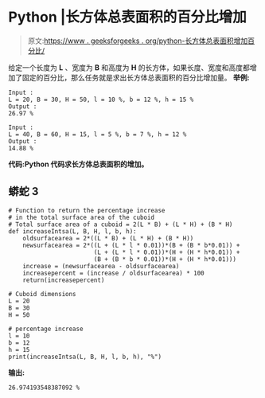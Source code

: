 # Python |长方体总表面积的百分比增加

> 原文:[https://www . geeksforgeeks . org/python-长方体总表面积增加百分比/](https://www.geeksforgeeks.org/python-percentage-increase-in-the-total-surface-area-of-the-cuboid/)

给定一个长度为 **L** 、宽度为 **B** 和高度为 **H** 的长方体，如果长度、宽度和高度都增加了固定的百分比，那么任务就是求出长方体总表面积的百分比增加量。
**举例:**

```
Input :
L = 20, B = 30, H = 50, l = 10 %, b = 12 %, h = 15 %
Output :
26.97 %

Input :
L = 40, B = 60, H = 15, l = 5 %, b = 7 %, h = 12 %
Output :
14.88 %
```

**代码:Python 代码求长方体总表面积的增加。**

## 蟒蛇 3

```
# Function to return the percentage increase
# in the total surface area of the cuboid
# Total surface area of a cuboid = 2(L * B) + (L * H) + (B * H)
def increaseIntsa(L, B, H, l, b, h):
    oldsurfacearea = 2*((L * B) + (L * H) + (B * H))
    newsurfacearea = 2*((L + (L * l * 0.01))*(B + (B * b*0.01)) +
                        (L + (L * l * 0.01))*(H + (H * h*0.01)) +
                        (B + (B * b * 0.01))*(H + (H * h*0.01)))
    increase = (newsurfacearea - oldsurfacearea)
    increasepercent = (increase / oldsurfacearea) * 100
    return(increasepercent)

# Cuboid dimensions
L = 20
B = 30
H = 50

# percentage increase
l = 10
b = 12
h = 15
print(increaseIntsa(L, B, H, l, b, h), "%")
```

**输出:**

```
26.974193548387092 %
```